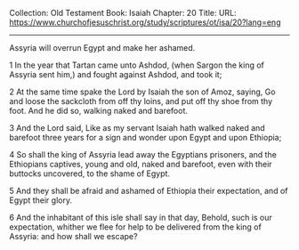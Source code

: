 Collection: Old Testament
Book: Isaiah
Chapter: 20
Title: 
URL: https://www.churchofjesuschrist.org/study/scriptures/ot/isa/20?lang=eng

---

Assyria will overrun Egypt and make her ashamed.

1 In the year that Tartan came unto Ashdod, (when Sargon the king of Assyria sent him,) and fought against Ashdod, and took it;

2 At the same time spake the Lord by Isaiah the son of Amoz, saying, Go and loose the sackcloth from off thy loins, and put off thy shoe from thy foot. And he did so, walking naked and barefoot.

3 And the Lord said, Like as my servant Isaiah hath walked naked and barefoot three years for a sign and wonder upon Egypt and upon Ethiopia;

4 So shall the king of Assyria lead away the Egyptians prisoners, and the Ethiopians captives, young and old, naked and barefoot, even with their buttocks uncovered, to the shame of Egypt.

5 And they shall be afraid and ashamed of Ethiopia their expectation, and of Egypt their glory.

6 And the inhabitant of this isle shall say in that day, Behold, such is our expectation, whither we flee for help to be delivered from the king of Assyria: and how shall we escape?

